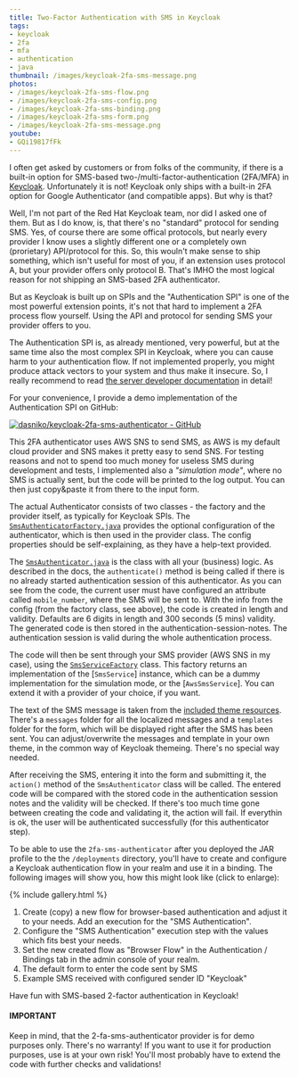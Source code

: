 ```yaml
---
title: Two-Factor Authentication with SMS in Keycloak
tags:
- keycloak
- 2fa
- mfa
- authentication
- java
thumbnail: /images/keycloak-2fa-sms-message.png
photos:
- /images/keycloak-2fa-sms-flow.png
- /images/keycloak-2fa-sms-config.png
- /images/keycloak-2fa-sms-binding.png
- /images/keycloak-2fa-sms-form.png
- /images/keycloak-2fa-sms-message.png
youtube:
- GQi19817fFk
---
```



I often get asked by customers or from folks of the community, if there is a built-in option for SMS-based two-/multi-factor-authentication (2FA/MFA) in [Keycloak](https://keycloak.org).
Unfortunately it is not!
Keycloak only ships with a built-in 2FA option for Google Authenticator (and compatible apps).
But why is that?

Well, I'm not part of the Red Hat Keycloak team, nor did I asked one of them.
But as I do know, is, that there's no "standard" protocol for sending SMS.
Yes, of course there are some offical protocols, but nearly every provider I know uses a slightly different one or a completely own (prorietary) API/protocol for this.
So, this wouln't make sense to ship something, which isn't useful for most of you, if an extension uses protocol A, but your provider offers only protocol B.
That's IMHO the most logical reason for not shipping an SMS-based 2FA authenticator.

But as Keycloak is built up on SPIs and the "Authentication SPI" is one of the most powerful extension points, it's not that hard to implement a 2FA process flow yourself.
Using the API and protocol for sending SMS your provider offers to you.

The Authentication SPI is, as already mentioned, very powerful, but at the same time also the most complex SPI in Keycloak, where you can cause harm to your authentication flow.
If not implemented properly, you might produce attack vectors to your system and thus make it insecure.
So, I really recommend to read [the server developer documentation](https://www.keycloak.org/docs/latest/server_development/index.html#_auth_spi) in detail!

For your convenience, I provide a demo implementation of the Authentication SPI on GitHub:

[![dasniko/keycloak-2fa-sms-authenticator - GitHub](https://gh-card.dev/repos/dasniko/keycloak-2fa-sms-authenticator.svg)](https://github.com/dasniko/keycloak-2fa-sms-authenticator)

This 2FA authenticator uses AWS SNS to send SMS, as AWS is my default cloud provider and SNS makes it pretty easy to send SNS.
For testing reasons and not to spend too much money for useless SMS during development and tests, I implemented also a _"simulation mode"_, where no SMS is actually sent, but the code will be printed to the log output.
You can then just copy&paste it from there to the input form.

The actual Authenticator consists of two classes - the factory and the provider itself, as typically for Keycloak SPIs.
The [`SmsAuthenticatorFactory.java`](https://github.com/dasniko/keycloak-2fa-sms-authenticator/blob/master/src/main/java/dasniko/keycloak/authenticator/SmsAuthenticatorFactory.java) provides the optional configuration of the authenticator, which is then used in the provider class.
The config properties should be self-explaining, as they have a help-text provided.

The [`SmsAuthenticator.java`](https://github.com/dasniko/keycloak-2fa-sms-authenticator/blob/master/src/main/java/dasniko/keycloak/authenticator/SmsAuthenticator.java) is the class with all your (business) logic.
As described in the docs, the `authenticate()` method is being called if there is no already started authentication session of this authenticator.
As you can see from the code, the current user must have configured an attribute called `mobile_number`, where the SMS will be sent to.
With the info from the config (from the factory class, see above), the code is created in length and validity.
Defaults are 6 digits in length and 300 seconds (5 mins) validity.
The generated code is then stored in the authentication-session-notes.
The authentication session is valid during the whole authentication process.

The code will then be sent through your SMS provider (AWS SNS in my case), using the [`SmsServiceFactory`](https://github.com/dasniko/keycloak-2fa-sms-authenticator/tree/master/src/main/java/dasniko/keycloak/authenticator/gateway) class.
This factory returns an implementation of the [`SmsService`] instance, which can be a dummy implementation for the simulation mode, or the [`AwsSmsService`].
You can extend it with a provider of your choice, if you want.

The text of the SMS message is taken from the [included theme resources](https://github.com/dasniko/keycloak-2fa-sms-authenticator/tree/master/src/main/resources/theme-resources).
There's a `messages` folder for all the localized messages and a `templates` folder for the form, which will be displayed right after the SMS has been sent.
You can adjust/overwrite the messages and template in your own theme, in the common way of Keycloak themeing.
There's no special way needed.

After receiving the SMS, entering it into the form and submitting it, the `action()` method of the `SmsAuthenticator` class will be called.
The entered code will be compared with the stored code in the authentication session notes and the validity will be checked.
If there's too much time gone between creating the code and validating it, the action will fail.
If everythin is ok, the user will be authenticated successfully (for this authenticator step).

To be able to use the `2fa-sms-authenticator` after you deployed the JAR profile to the the `/deployments` directory, you'll have to create and configure a Keycloak authentication flow in your realm and use it in a binding.
The following images will show you, how this might look like (click to enlarge):

{% include gallery.html %}

1. Create (copy) a new flow for browser-based authentication and adjust it to your needs.
Add an execution for the "SMS Authentication".
2. Configure the "SMS Authentication" execution step with the values which fits best your needs.
3. Set the new created flow as "Browser Flow" in the Authentication / Bindings tab in the admin console of your realm.
4. The default form to enter the code sent by SMS
5. Example SMS received with configured sender ID "Keycloak"

Have fun with SMS-based 2-factor authentication in Keycloak!

<div class="alert alert-warning">
<h4 class="alert-heading">IMPORTANT</h4>
<p class="mb-0">
Keep in mind, that the 2-fa-sms-authenticator provider is for demo purposes only.
There's no warranty!
If you want to use it for production purposes, use is at your own risk!
You'll most probably have to extend the code with further checks and validations!
</p>
